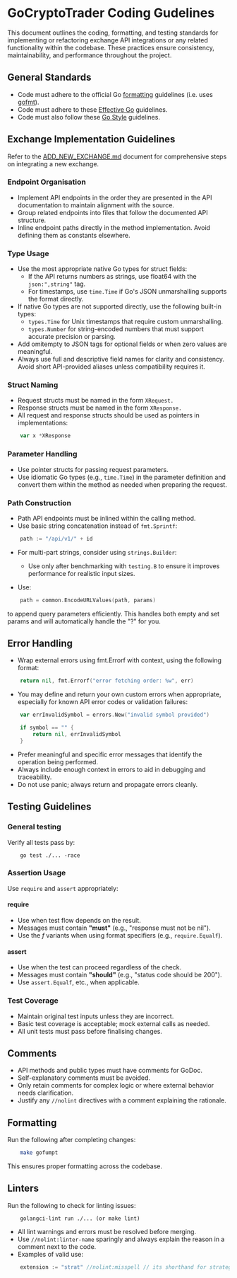 # GoCryptoTrader Coding Gudelines

This document outlines the coding, formatting, and testing standards for implementing or refactoring exchange API integrations or any related functionality within the codebase. These practices ensure consistency, maintainability, and performance throughout the project.

## General Standards

- Code must adhere to the official Go [formatting](https://golang.org/doc/effective_go.html#formatting) guidelines (i.e. uses [gofmt](https://golang.org/cmd/gofmt/)).
- Code must adhere to these [Effective Go](https://go.dev/doc/effective_go) guidelines.
- Code must also follow these [Go Style](https://google.github.io/styleguide/go/) guidelines.

## Exchange Implementation Guidelines

Refer to the [ADD_NEW_EXCHANGE.md](/docs/ADD_NEW_EXCHANGE.md) document for comprehensive steps on integrating a new exchange.

### Endpoint Organisation

- Implement API endpoints in the order they are presented in the API documentation to maintain alignment with the source.
- Group related endpoints into files that follow the documented API structure.
- Inline endpoint paths directly in the method implementation. Avoid defining them as constants elsewhere.

### Type Usage

- Use the most appropriate native Go types for struct fields:
  - If the API returns numbers as strings, use float64 with the `json:",string"` tag.
  - For timestamps, use `time.Time` if Go's JSON unmarshalling supports the format directly.
- If native Go types are not supported directly, use the following built-in types:
  - `types.Time` for Unix timestamps that require custom unmarshalling.
  - `types.Number` for string-encoded numbers that must support accurate precision or parsing.
- Add omitempty to JSON tags for optional fields or when zero values are meaningful.
- Always use full and descriptive field names for clarity and consistency. Avoid short API-provided aliases unless compatibility requires it.

### Struct Naming

- Request structs must be named in the form `XRequest.`
- Response structs must be named in the form `XResponse.`
- All request and response structs should be used as pointers in implementations:

```go
    var x *XResponse
```

### Parameter Handling

- Use pointer structs for passing request parameters.
- Use idiomatic Go types (e.g., `time.Time`) in the parameter definition and convert them within the method as needed when preparing the request.

### Path Construction

- Path API endpoints must be inlined within the calling method.
- Use basic string concatenation instead of `fmt.Sprintf`:

```go
    path := "/api/v1/" + id
```

- For multi-part strings, consider using `strings.Builder`:
  - Use only after benchmarking with `testing.B` to ensure it improves performance for realistic input sizes.

- Use:

```go
    path = common.EncodeURLValues(path, params)
```

  to append query parameters efficiently. This handles both empty and set params and will automatically handle the "?" for you.

## Error Handling

- Wrap external errors using fmt.Errorf with context, using the following format:

```go
    return nil, fmt.Errorf("error fetching order: %w", err)
```

- You may define and return your own custom errors when appropriate, especially for known API error codes or validation failures:

```go
    var errInvalidSymbol = errors.New("invalid symbol provided")

    if symbol == "" {
        return nil, errInvalidSymbol
    }
```

- Prefer meaningful and specific error messages that identify the operation being performed.
- Always include enough context in errors to aid in debugging and traceability.
- Do not use panic; always return and propagate errors cleanly.

## Testing Guidelines

### General testing

Verify all tests pass by:

```console
    go test ./... -race
```

### Assertion Usage

Use `require` and `assert` appropriately:

#### require

- Use when test flow depends on the result.
- Messages must contain **"must"** (e.g., "response must not be nil").
- Use the *f* variants when using format specifiers (e.g., `require.Equalf`).

#### assert

- Use when the test can proceed regardless of the check.
- Messages must contain **"should"** (e.g., "status code should be 200").
- Use `assert.Equalf`, etc., when applicable.

### Test Coverage

- Maintain original test inputs unless they are incorrect.
- Basic test coverage is acceptable; mock external calls as needed.
- All unit tests must pass before finalising changes.

## Comments

- API methods and public types must have comments for GoDoc.
- Self-explanatory comments must be avoided.
- Only retain comments for complex logic or where external behavior needs clarification.
- Justify any `//nolint` directives with a comment explaining the rationale.

## Formatting

Run the following after completing changes:

```sh
    make gofumpt
```

This ensures proper formatting across the codebase.

## Linters

Run the following to check for linting issues:

```console
    golangci-lint run ./... (or make lint)
```

- All lint warnings and errors must be resolved before merging.
- Use `//nolint:linter-name` sparingly and always explain the reason in a comment next to the code.
- Examples of valid use:

```go
    extension := "strat" //nolint:misspell // its shorthand for strategy
```
